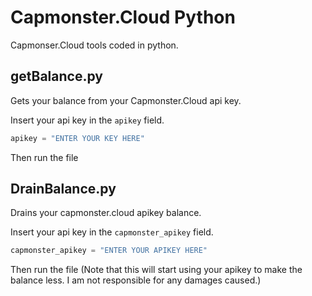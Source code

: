# Capmonster.Cloud Python
Capmonser.Cloud tools coded in python.


## getBalance.py
Gets your balance from your Capmonster.Cloud api key.

Insert your api key in the `apikey` field.
```py
apikey = "ENTER YOUR KEY HERE"
```
Then run the file


## DrainBalance.py
Drains your capmonster.cloud apikey balance.

Insert your api key in the `capmonster_apikey` field.
```py
capmonster_apikey = "ENTER YOUR APIKEY HERE"
```
Then run the file 
(Note that this will start using your apikey to make the balance less. I am not responsible for any damages caused.)
